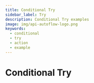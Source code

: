 ```yaml
---
title: Conditional Try
sidebar_label: Try
description: Conditional Try examples
image: img/api-autoflow-logo.png
keywords:
  - conditional
  - try
  - action
  - example
---
```


# Conditional Try